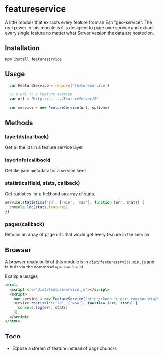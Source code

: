 # featureservice

A little module that extracts every feature from an Esri "geo-service". The real power in this module is it is designed to page over service and extract every single feature no matter what Server version the data are hosted on.

## Installation

```
npm install featureservice
```

## Usage 

```javascript
  var FeatureService = require('featureservice')
  
  // a url to a feature service
  var url = 'http://....../FeatureServer/0'

  var service = new FeatureService(url, options)
```

## Methods

### layerIds(callback)
Get all the ids in a feature service layer

### layerInfo(callback) 
Get the json metadata for a service layer

### statistics(field, stats, callback)
Get statistics for a field and an array of stats. 

```javascript
service.statistics('id', ['min', 'max'], function (err, stats) {
  console.log(stats.features)
})

```

### pages(callback)
Returns an array of page urls that would get every feature in the service

## Browser

A browser ready build of this module is in `dist/featureservice.min.js` and is built via the command `npm run build`

Example usages

```html
<html>
  <script src="dist/featureservice.js"></script>
  <script>
    var service = new FeatureService('http://koop.dc.esri.com/socrata/seattle/2tje-83f6/FeatureServer/0', {})
    service.statistics('id', ['max'], function (err, stats) { 
      console.log(err, stats)
    })
  </script>
</html>

```

## Todo

* Expose a stream of feature instead of page chuncks

